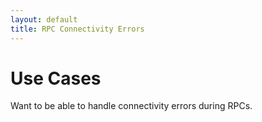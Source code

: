 ```yaml
---
layout: default
title: RPC Connectivity Errors
---
```

# Use Cases

Want to be able to handle connectivity errors during RPCs.
